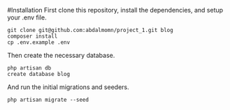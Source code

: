 #Installation
First clone this repository, install the dependencies, and setup your .env file.
```
git clone git@github.com:abdalmomn/project_1.git blog
composer install
cp .env.example .env
```

Then create the necessary database.
```
php artisan db
create database blog
```

And run the initial migrations and seeders.
```
php artisan migrate --seed
```
